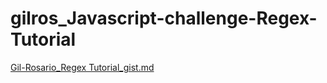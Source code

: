 # gilros_Javascript-challenge-Regex-Tutorial

[Gil-Rosario_Regex Tutorial_gist.md](https://gist.github.com/grosario1/199ab1f4b93dd463965dce68b3b64853)
